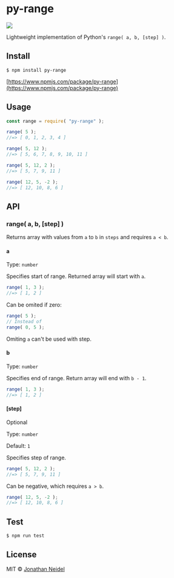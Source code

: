 # py-range

[![](https://circleci.com/gh/jneidel/py-range/tree/master.svg?style=shield&circle-token=540177832045022353a950b34b09cbd8e1c0cea1)](https://circleci.com/gh/jneidel/py-range)

Lightweight implementation of Python's `range( a, b, [step] )`.

## Install

```
$ npm install py-range
```

[https://www.npmjs.com/package/py-range](https://www.npmjs.com/package/py-range)

## Usage

```js
const range = require( "py-range" );

range( 5 );
//=> [ 0, 1, 2, 3, 4 ]

range( 5, 12 );
//=> [ 5, 6, 7, 8, 9, 10, 11 ]

range( 5, 12, 2 );
//=> [ 5, 7, 9, 11 ]

range( 12, 5, -2 );
//=> [ 12, 10, 8, 6 ]
```


## API

### range( a, b, [step] )

Returns array with values from `a` to `b` in `steps` and requires `a < b`.

#### a

Type: `number`

Specifies start of range. Returned array will start with `a`.

```js
range( 1, 3 );
//=> [ 1, 2 ]
```

Can be omited if zero:

```js
range( 5 );
// Instead of
range( 0, 5 );
```

Omiting `a` can't be used with step.

#### b

Type: `number`

Specifies end of range. Return array will end with `b - 1`.

```js
range( 1, 3 );
//=> [ 1, 2 ]
```

#### [step]

Optional

Type: `number`

Default: `1`

Specifies step of range.

```js
range( 5, 12, 2 );
//=> [ 5, 7, 9, 11 ]
```

Can be negative, which requires `a > b`.

```js
range( 12, 5, -2 );
//=> [ 12, 10, 8, 6 ]
```

## Test

```
$ npm run test
```

## License

MIT © [Jonathan Neidel](https://github.com/jneidel)
